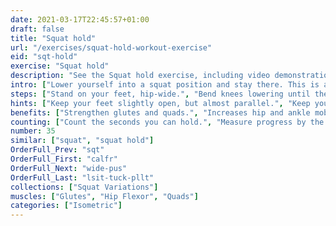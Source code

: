 ```yaml
---
date: 2021-03-17T22:45:57+01:00
draft: false
title: "Squat hold"
url: "/exercises/squat-hold-workout-exercise"
eid: "sqt-hold"
exercise: "Squat hold"
description: "See the Squat hold exercise, including video demonstration and instructions on how-to perform. Identify benefits and activated body parts, see similar, related and supporting exercises."
intro: ["Lower yourself into a squat position and stay there. This is an isometric exercise, surprisingly hard after 1 or 2 minutes, unless you have strong quads and glutes."]
steps: ["Stand on your feet, hip-wide.", "Bend knees lowering until the quads are parallel to the ground.", "Stay in this position a few seconds or minutes."]
hints: ["Keep your feet slightly open, but almost parallel.", "Keep your body straight."]
benefits: ["Strengthen glutes and quads.", "Increases hip and ankle mobility.", "Its a discrete exercise that can be done everywhere."]
counting: ["Count the seconds you can hold.", "Measure progress by the duration you support.", "Set a challenge of 60 minutes accumulated for a month.", "Create the habit of doing this regularly, for example when preparing for your tv shows or waiting for the bus."]
number: 35
similar: ["squat", "squat hold"]
OrderFull_Prev: "sqt"
OrderFull_First: "calfr"
OrderFull_Next: "wide-pus"
OrderFull_Last: "lsit-tuck-pllt"
collections: ["Squat Variations"]
muscles: ["Glutes", "Hip Flexor", "Quads"]
categories: ["Isometric"]
---
```

